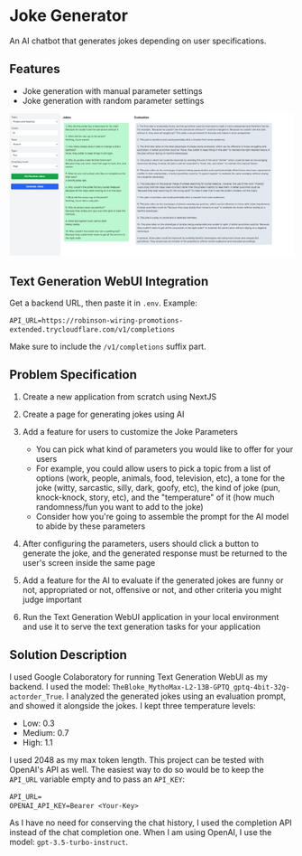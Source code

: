 # Joke Generator

An AI chatbot that generates jokes depending on user specifications.

## Features

- Joke generation with manual parameter settings
- Joke generation with random parameter settings

![home-page](assets/home.png)

## Text Generation WebUI Integration

Get a backend URL, then paste it in `.env`. Example:

```env
API_URL=https://robinson-wiring-promotions-extended.trycloudflare.com/v1/completions
```

Make sure to include the `/v1/completions` suffix part.

## Problem Specification

1. Create a new application from scratch using NextJS
2. Create a page for generating jokes using AI
3. Add a feature for users to customize the Joke Parameters

   - You can pick what kind of parameters you would like to offer for your users
   - For example, you could allow users to pick a topic from a list of options (work, people, animals, food, television, etc), a tone for the joke (witty, sarcastic, silly, dark, goofy, etc), the kind of joke (pun, knock-knock, story, etc), and the "temperature" of it (how much randomness/fun you want to add to the joke)
   - Consider how you're going to assemble the prompt for the AI model to abide by these parameters

4. After configuring the parameters, users should click a button to generate the joke, and the generated response must be returned to the user's screen inside the same page
5. Add a feature for the AI to evaluate if the generated jokes are funny or not, appropriated or not, offensive or not, and other criteria you might judge important
6. Run the Text Generation WebUI application in your local environment and use it to serve the text generation tasks for your application

## Solution Description

I used Google Colaboratory for running Text Generation WebUI as my backend. I used the model: `TheBloke_MythoMax-L2-13B-GPTQ_gptq-4bit-32g-actorder_True`. I analyzed the generated jokes using an evaluation prompt, and showed it alongside the jokes. I kept three temperature levels:

- Low: 0.3
- Medium: 0.7
- High: 1.1

I used 2048 as my max token length. This project can be tested with OpenAI's API as well. The easiest way to do so would be to keep the `API_URL` variable empty and to pass an `API_KEY`:

```env
API_URL=
OPENAI_API_KEY=Bearer <Your-Key>
```

As I have no need for conserving the chat history, I used the completion API instead of the chat completion one. When I am using OpenAI, I use the model: `gpt-3.5-turbo-instruct`.
